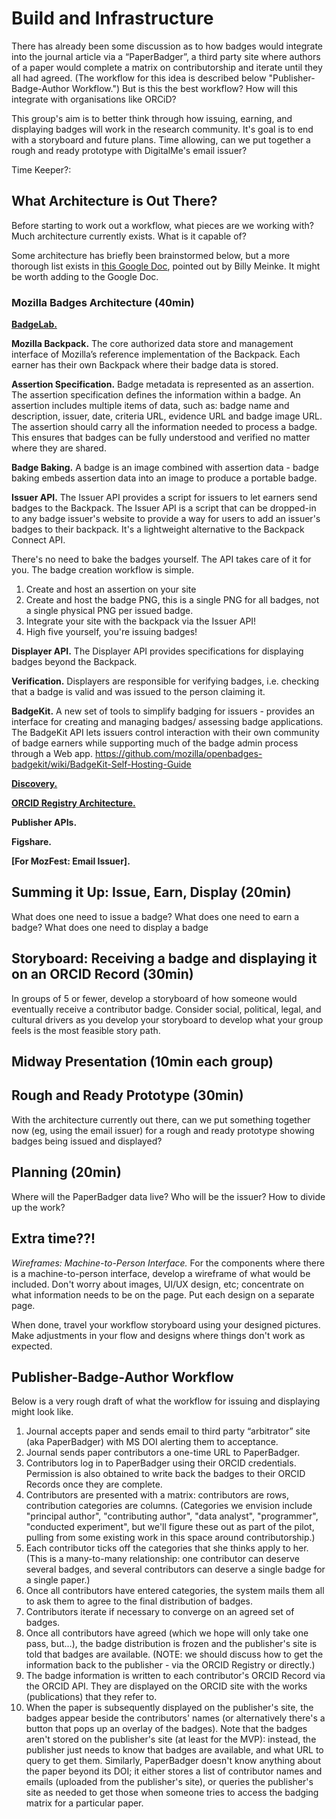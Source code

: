 # Build and Infrastructure
There has already been some discussion as to how badges would integrate into the journal article via a “PaperBadger”, a third party site where authors of a paper would complete a matrix on contributorship and iterate until they all had agreed. (The workflow for this idea is described below "Publisher-Badge-Author Workflow.") But is this the best workflow? How will this integrate with organisations like ORCiD? 

This group's aim is to better think through how issuing, earning, and displaying badges will work in the research community. It's goal is to end with a storyboard and future plans. Time allowing, can we put together a rough and ready prototype with DigitalMe's email issuer?

Time Keeper?: 


## What Architecture is Out There?

Before starting to work out a workflow, what pieces are we working with? Much architecture currently exists. What is it capable of?

Some architecture has briefly been brainstormed below, but a more thorough list exists in [this Google Doc](https://docs.google.com/spreadsheet/ccc?key=0AsHml-k4XnX7dHJQSDBrdUphYlprc1N0N09KMzFzckE&usp=drive_web#gid=0), pointed out by Billy Meinke. It might be worth adding to the Google Doc.

### Mozilla Badges Architecture (40min)

[**BadgeLab.**](http://badgelab.herokuapp.com/)

**Mozilla Backpack.**
The core authorized data store and management interface of Mozilla’s reference implementation of the Backpack. Each earner has their own Backpack where their badge data is stored.

**Assertion Specification.**
Badge metadata is represented as an assertion. The assertion specification defines the information within a badge. An assertion includes multiple items of data, such as: badge name and description, issuer, date, criteria URL, evidence URL and badge image URL. The assertion should carry all the information needed to process a badge. This ensures that badges can be fully understood and verified no matter where they are shared.

**Badge Baking.**
A badge is an image combined with assertion data - badge baking embeds assertion data into an image to produce a portable badge.

**Issuer API.**
The Issuer API provides a script for issuers to let earners send badges to the Backpack. The Issuer API is a script that can be dropped-in to any badge issuer's website to provide a way for users to add an issuer's badges to their backpack. It's a lightweight alternative to the Backpack Connect API.

There's no need to bake the badges yourself. The API takes care of it for you. The badge creation workflow is simple.
1. Create and host an assertion on your site
2. Create and host the badge PNG, this is a single PNG for all badges, not a single physical PNG per issued badge.
3. Integrate your site with the backpack via the Issuer API!
4. High five yourself, you're issuing badges!

**Displayer API.**
The Displayer API provides specifications for displaying badges beyond the Backpack.

**Verification.**
Displayers are responsible for verifying badges, i.e. checking that a badge is valid and was issued to the person claiming it.

**BadgeKit.**
A new set of tools to simplify badging for issuers - provides an interface for creating and managing badges/ assessing badge applications. The BadgeKit API lets issuers control interaction with their own community of badge earners while supporting much of the badge admin process through a Web app.
https://github.com/mozilla/openbadges-badgekit/wiki/BadgeKit-Self-Hosting-Guide


[**Discovery.**](http://discover.openbadges.org/)

[**ORCID Registry Architecture.**](ORCID-Architecture.md)

**Publisher APIs.**

**Figshare.**

**[For MozFest: Email Issuer].**

## Summing it Up: Issue, Earn, Display (20min) 
What does one need to issue a badge?
What does one need to earn a badge?
What does one need to display a badge

## Storyboard: Receiving a badge and displaying it on an ORCID Record (30min)
In groups of 5 or fewer, develop a storyboard of how someone would eventually receive a contributor badge. Consider social, political, legal, and cultural drivers as you develop your storyboard to develop what your group feels is the most feasible story path.

## Midway Presentation (10min each group)

## Rough and Ready Prototype (30min)
With the architecture currently out there, can we put something together now (eg, using the email issuer) for a rough and ready prototype showing badges being issued and displayed?

## Planning (20min)
Where will the PaperBadger data live?
Who will be the issuer?
How to divide up the work?



## Extra time??!
*Wireframes: Machine-to-Person Interface.*
For the components where there is a machine-to-person interface, develop a wireframe of what would be included. Don't worry about images, UI/UX design, etc; concentrate on what information needs to be on the page. Put each design on a separate page. 

When done, travel your workflow storyboard using your designed pictures. Make adjustments in your flow and designs where things don't work as expected.

## Publisher-Badge-Author Workflow
Below is a very rough draft of what the workflow for issuing and displaying might look like.

1. Journal accepts paper and sends email to third party “arbitrator” site (aka PaperBadger) with MS DOI alerting them to acceptance.
2. Journal sends paper contributors a one-time URL to PaperBadger.
3. Contributors log in to PaperBadger using their ORCID credentials. Permission is also obtained to write back the badges to their ORCID Records once they are complete.
4. Contributors are presented with a matrix: contributors are rows, contribution categories are columns. (Categories we envision include "principal author", "contributing author", "data analyst", "programmer", "conducted experiment", but we'll figure these out as part of the pilot, pulling from some existing work in this space around contributorship.)
5. Each contributor ticks off the categories that she thinks apply to her.  (This is a many-to-many relationship: one contributor can deserve several badges, and several contributors can deserve a single badge for a single paper.)
6. Once all contributors have entered categories, the system mails them all to ask them to agree to the final distribution of badges.
7. Contributors iterate if necessary to converge on an agreed set of badges.
8. Once all contributors have agreed (which we hope will only take one pass, but...), the badge distribution is frozen and the publisher's site is told that badges are available. (NOTE: we should discuss how to get the information back to the publisher - via the ORCID Registry or directly.)
9. The badge information is written to each contributor's ORCID Record via the ORCID API. They are displayed on the ORCID site with the works (publications) that they refer to. 
10. When the paper is subsequently displayed on the publisher's site, the badges appear beside the contributors' names (or alternatively there's a button that pops up an overlay of the badges).
Note that the badges aren't stored on the publisher's site (at least for the MVP): instead, the publisher just needs to know that badges are available, and what URL to query to get them. Similarly, PaperBadger doesn't know anything about the paper beyond its DOI; it either stores a list of contributor names and emails (uploaded from the publisher's site), or queries the publisher's site as needed to get those when someone tries to access the badging matrix for a particular paper.
